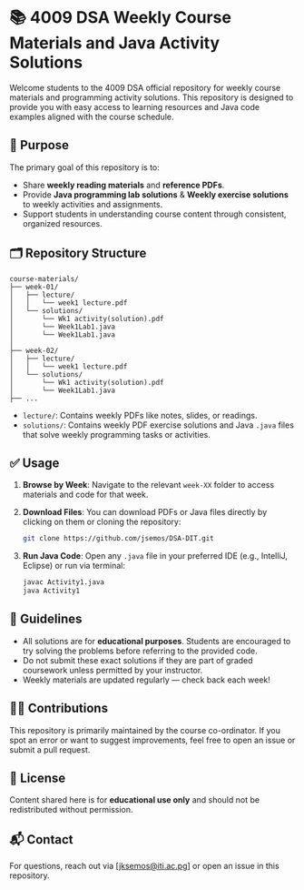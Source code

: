 # 📚 4009 DSA Weekly Course Materials and Java Activity Solutions

Welcome students to the 4009 DSA official repository for weekly course materials and programming activity solutions. This repository is designed to provide you with easy access to learning resources and Java code examples aligned with the course schedule.

## 🎯 Purpose

The primary goal of this repository is to:

- Share **weekly reading materials** and **reference PDFs**.
- Provide **Java programming lab solutions** & **Weekly exercise solutions** to weekly activities and assignments.
- Support students in understanding course content through consistent, organized resources.

## 🗂️ Repository Structure

```
course-materials/
├── week-01/
│   ├── lecture/
│   │   └── week1 lecture.pdf
│   └── solutions/
│   	└── Wk1 activity(solution).pdf
│       └── Week1Lab1.java
│   	└── Week1Lab1.java
│   
├── week-02/
│   ├── lecture/
│   │  	└── week1 lecture.pdf
│   └── solutions/
│   	└── Wk1 activity(solution).pdf
│       └── Week1Lab1.java
├── ...
```

- `lecture/`: Contains weekly PDFs like notes, slides, or readings.
- `solutions/`: Contains weekly PDF exercise solutions and Java `.java` files that solve weekly programming tasks or activities.

## ✅ Usage

1. **Browse by Week**: Navigate to the relevant `week-XX` folder to access materials and code for that week.
2. **Download Files**: You can download PDFs or Java files directly by clicking on them or cloning the repository:

   ```bash
   git clone https://github.com/jsemos/DSA-DIT.git
   ```

3. **Run Java Code**:
   Open any `.java` file in your preferred IDE (e.g., IntelliJ, Eclipse) or run via terminal:

   ```bash
   javac Activity1.java
   java Activity1
   ```

## 📌 Guidelines

- All solutions are for **educational purposes**. Students are encouraged to try solving the problems before referring to the provided code.
- Do not submit these exact solutions if they are part of graded coursework unless permitted by your instructor.
- Weekly materials are updated regularly — check back each week!

## 🧑‍💻 Contributions

This repository is primarily maintained by the course co-ordinator. If you spot an error or want to suggest improvements, feel free to open an issue or submit a pull request.

## 🧾 License

Content shared here is for **educational use only** and should not be redistributed without permission.

## 📬 Contact

For questions, reach out via [jksemos@iti.ac.pg] or open an issue in this repository.
